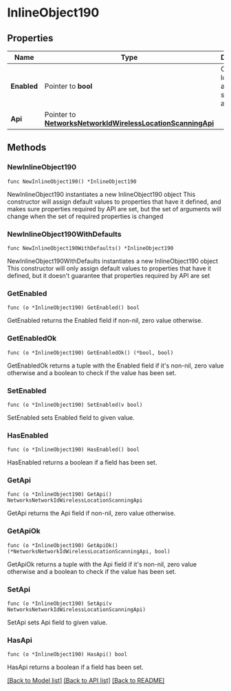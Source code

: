 # InlineObject190

## Properties

Name | Type | Description | Notes
------------ | ------------- | ------------- | -------------
**Enabled** | Pointer to **bool** | Collect location and scanning analytics | [optional] 
**Api** | Pointer to [**NetworksNetworkIdWirelessLocationScanningApi**](NetworksNetworkIdWirelessLocationScanningApi.md) |  | [optional] 

## Methods

### NewInlineObject190

`func NewInlineObject190() *InlineObject190`

NewInlineObject190 instantiates a new InlineObject190 object
This constructor will assign default values to properties that have it defined,
and makes sure properties required by API are set, but the set of arguments
will change when the set of required properties is changed

### NewInlineObject190WithDefaults

`func NewInlineObject190WithDefaults() *InlineObject190`

NewInlineObject190WithDefaults instantiates a new InlineObject190 object
This constructor will only assign default values to properties that have it defined,
but it doesn't guarantee that properties required by API are set

### GetEnabled

`func (o *InlineObject190) GetEnabled() bool`

GetEnabled returns the Enabled field if non-nil, zero value otherwise.

### GetEnabledOk

`func (o *InlineObject190) GetEnabledOk() (*bool, bool)`

GetEnabledOk returns a tuple with the Enabled field if it's non-nil, zero value otherwise
and a boolean to check if the value has been set.

### SetEnabled

`func (o *InlineObject190) SetEnabled(v bool)`

SetEnabled sets Enabled field to given value.

### HasEnabled

`func (o *InlineObject190) HasEnabled() bool`

HasEnabled returns a boolean if a field has been set.

### GetApi

`func (o *InlineObject190) GetApi() NetworksNetworkIdWirelessLocationScanningApi`

GetApi returns the Api field if non-nil, zero value otherwise.

### GetApiOk

`func (o *InlineObject190) GetApiOk() (*NetworksNetworkIdWirelessLocationScanningApi, bool)`

GetApiOk returns a tuple with the Api field if it's non-nil, zero value otherwise
and a boolean to check if the value has been set.

### SetApi

`func (o *InlineObject190) SetApi(v NetworksNetworkIdWirelessLocationScanningApi)`

SetApi sets Api field to given value.

### HasApi

`func (o *InlineObject190) HasApi() bool`

HasApi returns a boolean if a field has been set.


[[Back to Model list]](../README.md#documentation-for-models) [[Back to API list]](../README.md#documentation-for-api-endpoints) [[Back to README]](../README.md)


